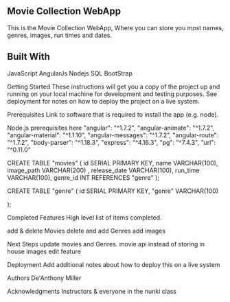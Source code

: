 ##  Movie Collection WebApp
This is the Movie Collection WebApp, Where you can store you most names, genres, images, run times and dates.

Built With
--------------------
JavaScript
AngularJs
Nodejs
SQL
BootStrap

Getting Started
These instructions will get you a copy of the project up and running on your local machine for development and testing purposes. See deployment for notes on how to deploy the project on a live system.

Prerequisites
Link to software that is required to install the app (e.g. node).

Node.js prerequisites here
  "angular": "^1.7.2",
  "angular-animate": "^1.7.2",
  "angular-material": "^1.1.10",
  "angular-messages": "^1.7.2",
  "angular-route": "^1.7.2",
  "body-parser": "^1.18.3",
  "express": "^4.16.3",
  "pg": "^7.4.3",
  "url": "^0.11.0"


CREATE TABLE "movies" (
    id SERIAL PRIMARY KEY,
    name VARCHAR(100),
    image_path VARCHAR(200) ,
    release_date VARCHAR(100),
    run_time VARCHAR(100),
    genre_id INT REFERENCES "genre"
);

CREATE TABLE "genre" (
id SERIAL PRIMARY KEY,
 "genre" VARCHAR(100)

);


Completed Features
High level list of items completed.

add & delete Movies
delete and add Genres
add images


Next Steps
update movies and Genres. 
movie api instead of storing in house images
edit feature

Deployment
Add additional notes about how to deploy this on a live system

Authors
De'Anthony Miller

Acknowledgments
Instructors & everyone in the nunki class
